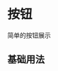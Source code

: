 <!-- 加载 demo 组件 start -->
<script setup>
import demo from './demo.vue'
</script>
<!-- 加载 demo 组件 end -->

<!-- 正文开始 -->

# 按钮

简单的按钮展示

## 基础用法

<PreView compName="Button" demoName="demo">
  <demo />
</PreView>

